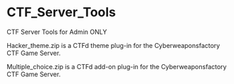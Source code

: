 # CTF_Server_Tools
CTF Server Tools for Admin ONLY

Hacker_theme.zip is a CTFd theme plug-in for the Cyberweaponsfactory CTF Game Server.

Multiple_choice.zip is a CTFd add-on plug-in for the Cyberweaponsfactory CTF Game Server.
